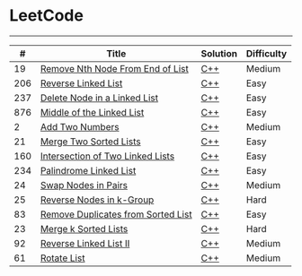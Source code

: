 # LeetCode

---

| # | Title | Solution | Difficulty |
|---| ----- | -------- | ---------- |
|19|[Remove Nth Node From End of List](https://leetcode.com/problems/remove-nth-node-from-end-of-list/) | [C++](Algorithms/remove-nth-node-from-end-of-list.cpp)|Medium|
|206|[Reverse Linked List](https://leetcode.com/problems/reverse-linked-list/) | [C++](Algorithms/reverse-linked-list.cpp)|Easy|
|237|[Delete Node in a Linked List](https://leetcode.com/problems/delete-node-in-a-linked-list/) | [C++](Algorithms/delete-node-in-a-linked-list.cpp)|Easy|
|876|[Middle of the Linked List](https://leetcode.com/problems/middle-of-the-linked-list/) | [C++](Algorithms/middle-of-the-linked-list.cpp)|Easy|
|2|[Add Two Numbers](https://leetcode.com/problems/add-two-numbers/) | [C++](Algorithms/add-two-numbers.cpp)|Medium|
|21|[Merge Two Sorted Lists](https://leetcode.com/problems/merge-two-sorted-lists/) | [C++](Algorithms/merge-two-sorted-lists.cpp)|Easy|
|160|[Intersection of Two Linked Lists](https://leetcode.com/problems/intersection-of-two-linked-lists/) | [C++](Algorithms/intersection-of-two-linked-lists.cpp)|Easy|
|234|[Palindrome Linked List](https://leetcode.com/problems/palindrome-linked-list/) | [C++](Algorithms/palindrome-linked-list.cpp)|Easy|
|24|[Swap Nodes in Pairs](https://leetcode.com/problems/swap-nodes-in-pairs/) | [C++](Algorithms/swap-nodes-in-pairs.cpp)|Medium|
|25|[Reverse Nodes in k-Group](https://leetcode.com/problems/reverse-nodes-in-k-group/) | [C++](Algorithms/reverse-nodes-in-k-group.cpp)|Hard|
|83|[Remove Duplicates from Sorted List](https://leetcode.com/problems/remove-duplicates-from-sorted-list/) | [C++](Algorithms/remove-duplicates-from-sorted-list.cpp)|Easy|
|23|[Merge k Sorted Lists](https://leetcode.com/problems/merge-k-sorted-lists/) | [C++](Algorithms/merge-k-sorted-lists.cp)|Hard|
|92|[Reverse Linked List II](https://leetcode.com/problems/reverse-linked-list-ii/) | [C++](Algorithms/reverse-linked-list-ii.cpp)|Medium|
|61|[Rotate List](https://leetcode.com/problems/rotate-list/) | [C++](Algorithms/rotate-list.cpp)|Medium|
